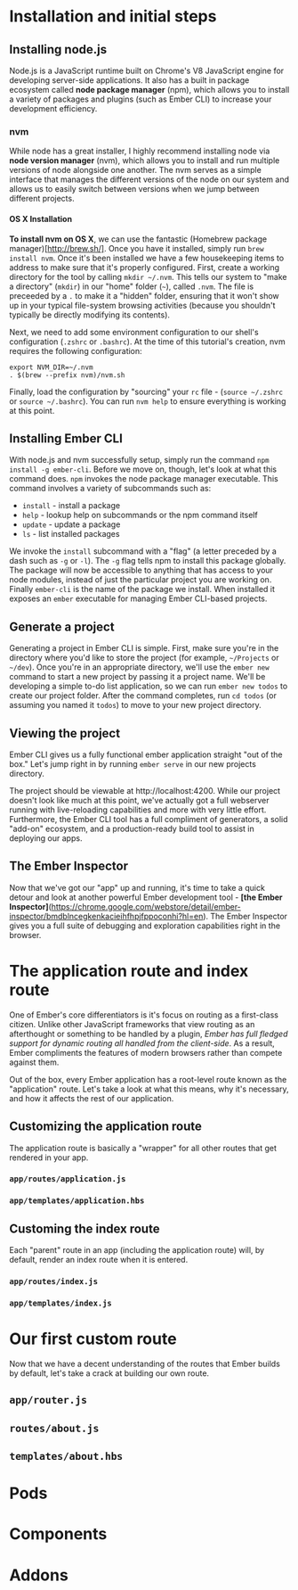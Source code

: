 # Installation and initial steps

## Installing node.js

Node.js is a JavaScript runtime built on Chrome's V8 JavaScript engine for developing server-side applications. It also has a built in package ecosystem called **node package manager** (npm), which allows you to install a variety of packages and plugins (such as Ember CLI) to increase your development efficiency.

### nvm

While node has a great installer, I highly recommend installing node via **node version manager** (nvm), which allows you to install and run multiple versions of node alongside one another. The nvm serves as a simple interface that manages the different versions of the node on our system and allows us to easily switch between versions when we jump between different projects.

#### OS X Installation

**To install nvm on OS X**, we can use the fantastic (Homebrew package manager)[http://brew.sh/]. Once you have it installed, simply run `brew install nvm`. Once it's been installed we have a few housekeeping items to address to make sure that it's properly configured. First, create a working directory for the tool by calling `mkdir ~/.nvm`. This tells our system to "make a directory" (`mkdir`) in our "home" folder (`~`), called `.nvm`. The file is preceeded by a `.` to make it a "hidden" folder, ensuring that it won't show up in your typical file-system browsing activities (because you shouldn't typically be directly modifying its contents).

Next, we need to add some environment configuration to our shell's configuration (`.zshrc` or `.bashrc`). At the time of this tutorial's creation, nvm requires the following configuration:
```
export NVM_DIR=~/.nvm
. $(brew --prefix nvm)/nvm.sh
```
Finally, load the configuration by "sourcing" your `rc` file - (`source ~/.zshrc` or `source ~/.bashrc`). You can run `nvm help` to ensure everything is working at this point.

## Installing Ember CLI

With node.js and nvm successfully setup, simply run the command `npm install -g ember-cli`. Before we move on, though, let's look at what this command does. `npm` invokes the node package manager executable. This command involves a variety of subcommands such as:

- `install` - install a package
- `help` - lookup help on subcommands or the npm command itself
- `update` - update a package
- `ls` - list installed packages

We invoke the `install` subcommand with a "flag" (a letter preceded by a dash such as `-g` or `-l`). The `-g` flag tells npm to install this package globally. The package will now be accessible to anything that has access to your node modules, instead of just the particular project you are working on. Finally `ember-cli` is the name of the package we install. When installed it exposes an `ember` executable for managing Ember CLI-based projects.

## Generate a project

Generating a project in Ember CLI is simple. First, make sure you're in the directory where you'd like to store the project (for example, `~/Projects` or `~/dev`). Once you're in an appropriate directory, we'll use the `ember new` command to start a new project by passing it a project name. We'll be developing a simple to-do list application, so we can run `ember new todos` to create our project folder. After the command completes, run `cd todos` (or assuming you named it `todos`) to move to your new project directory.

## Viewing the project

Ember CLI gives us a fully functional ember application straight "out of the box." Let's jump right in by running `ember serve` in our new projects directory. 

The project should be viewable at http://localhost:4200. While our project doesn't look like much at this point, we've actually got a full webserver running with live-reloading capabilities and more with very little effort. Furthermore, the Ember CLI tool has a full compliment of generators,  a solid "add-on" ecosystem, and a production-ready build tool to assist in deploying our apps.

## The Ember Inspector

Now that we've got our "app" up and running, it's time to take a quick detour and look at another powerful Ember development tool - **[the Ember Inspector]**(https://chrome.google.com/webstore/detail/ember-inspector/bmdblncegkenkacieihfhpjfppoconhi?hl=en). The Ember Inspector gives you a full suite of debugging and exploration capabilities right in the browser.

# The application route and index route

One of Ember's core differentiators is it's focus on routing as a first-class citizen. Unlike other JavaScript frameworks that view routing as an afterthought or something to be handled by a plugin, _Ember has full fledged support for dynamic routing all handled from the client-side_. As a result, Ember compliments the features of modern browsers rather than compete against them.

Out of the box, every Ember application has a root-level route known as the "application" route. Let's take a look at what this means, why it's necessary, and how it affects the rest of our application.

## Customizing the application route

The application route is basically a "wrapper" for all other routes that get rendered in your app.

### `app/routes/application.js`

### `app/templates/application.hbs`

## Customing the index route

Each "parent" route in an app (including the application route) will, by default, render an index route when it is entered.

### `app/routes/index.js`

### `app/templates/index.js`

# Our first custom route

Now that we have a decent understanding of the routes that Ember builds by default, let's take a crack at building our own route.

## `app/router.js`

## `routes/about.js`

## `templates/about.hbs`

# Pods

# Components

# Addons
